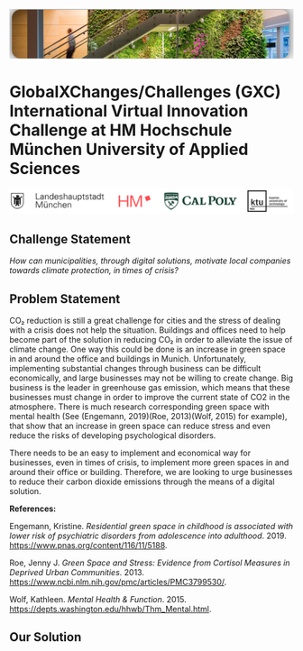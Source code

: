 ![Header](https://github.com/gxc-international-innovation-challenge/gxc-team-12/blob/main/pictures/Header.png)

# GlobalXChanges/Challenges (GXC) International Virtual Innovation Challenge at HM Hochschule München University of Applied Sciences

![logo](https://github.com/gxc-international-innovation-challenge/gxc-team-12/blob/main/pictures/Logos.png)

## Challenge Statement

*How can municipalities, through digital solutions, motivate local companies towards climate protection, in times of crisis?*

## Problem Statement

CO₂ reduction is still a great challenge for cities and the stress of dealing with a crisis does not help the situation. Buildings and offices need to help become part of the solution in reducing CO₂ in order to alleviate the issue of climate change. One way this could be done is an increase in green space in and around the office and buildings in Munich. Unfortunately, implementing substantial changes through business can be difficult economically, and large businesses may not be willing to create change. Big business is the leader in greenhouse gas emission, which means that these businesses must change in order to improve the current state of CO2 in the atmosphere. There is much research corresponding green space with mental health (See (Engemann, 2019)(Roe, 2013)(Wolf, 2015) for example), that show that an increase in green space can reduce stress and even reduce the risks of developing psychological disorders. 

There needs to be an easy to implement and economical way for businesses, even in times of crisis, to implement more green spaces in and around their office or building. Therefore, we are looking to urge businesses to reduce their carbon dioxide emissions through the means of a digital solution.

**References:**

Engemann, Kristine. _Residential green space in childhood is associated with lower risk of psychiatric disorders from adolescence into adulthood_. 2019. https://www.pnas.org/content/116/11/5188.

Roe, Jenny J. _Green Space and Stress: Evidence from Cortisol Measures in Deprived Urban Communities_. 2013. https://www.ncbi.nlm.nih.gov/pmc/articles/PMC3799530/.

Wolf, Kathleen. _Mental Health & Function_. 2015. https://depts.washington.edu/hhwb/Thm_Mental.html.

## Our Solution

